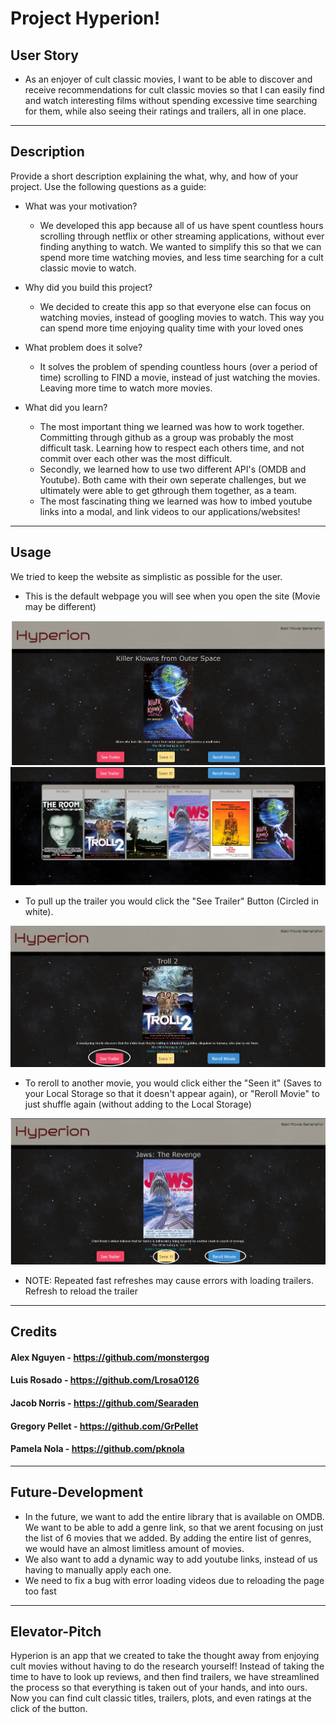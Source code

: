 # Project Hyperion!

## User Story 
- As an enjoyer of cult classic movies, I want to be able to discover and receive recommendations for cult classic movies so that I can easily find and watch interesting films without spending excessive time searching for them, while also seeing their ratings and trailers, all in one place.
---
## Description

Provide a short description explaining the what, why, and how of your project. Use the following questions as a guide:

- What was your motivation?
    * We developed this app because all of us have spent countless hours scrolling through netflix or other streaming applications, without ever finding anything to watch. We wanted to simplify this so that we can spend more time watching movies, and less time searching for a cult classic movie to watch.
 
- Why did you build this project?
    * We decided to create this app so that everyone else can focus on watching movies, instead of googling movies to watch. This way you can spend more time enjoying quality time with your loved ones
- What problem does it solve?
    * It solves the problem of spending countless hours (over a period of time) scrolling to FIND a movie, instead of just watching the movies. Leaving more time to watch more movies.
- What did you learn?
    * The most important thing we learned was how to work together. Committing through github as a group was probably the most difficult task. Learning how to respect each others time, and not commit over each other was the most difficult.
    * Secondly, we learned how to use two different API's (OMDB and Youtube). Both came with their own seperate challenges, but we ultimately were able to get gthrough them together, as a team.
    * The most fascinating thing we learned was how to imbed youtube links into a modal, and link videos to our applications/websites!
---

## Usage

We tried to keep the website as simplistic as possible for the user.
- This is the default webpage you will see when you open the site (Movie may be different)

![Alt Text](/assets/IMG/Web1.png)
![Alt Text](/assets/IMG/Web2.png)

- To pull up the trailer you would click the "See Trailer" Button (Circled in white).

![Alt Text](/assets/IMG/Web3.png)

- To reroll to another movie, you would click either the "Seen it" (Saves to your Local Storage so that it doesn't appear again), or "Reroll Movie" to just shuffle again (without adding to the Local Storage)

![Alt Text](/assets/IMG/Web4.png)

- NOTE: Repeated fast refreshes may cause errors with loading trailers. Refresh to reload the trailer

---
## Credits

#### Alex Nguyen - https://github.com/monstergog
#### Luis Rosado - https://github.com/Lrosa0126
#### Jacob Norris - https://github.com/Searaden
#### Gregory Pellet - https://github.com/GrPellet
#### Pamela Nola - https://github.com/pknola



---


## Future-Development

- In the future, we want to add the entire library that is available on OMDB. We want to be able to add a genre link, so that we arent focusing on just the list of 6 movies that we added. By adding the entire list of genres, we would have an almost limitless amount of movies. 
- We also want to add a dynamic way to add youtube links, instead of us having to manually apply each one.
- We need to fix a bug with error loading videos due to reloading the page too fast

---
## Elevator-Pitch

Hyperion is an app that we created to take the thought away from enjoying cult movies without having to do the research yourself! Instead of taking the time to have to look up reviews, and then find trailers, we have streamlined the process so that everything is taken out of your hands, and into ours. Now you can find cult classic titles, trailers, plots, and even ratings at the click of the button.





